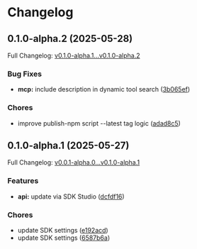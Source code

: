 # Changelog

## 0.1.0-alpha.2 (2025-05-28)

Full Changelog: [v0.1.0-alpha.1...v0.1.0-alpha.2](https://github.com/eesuhn/eesuhntest-typescript/compare/v0.1.0-alpha.1...v0.1.0-alpha.2)

### Bug Fixes

* **mcp:** include description in dynamic tool search ([3b065ef](https://github.com/eesuhn/eesuhntest-typescript/commit/3b065ef7b077176dba2f6287d57b7df33f978716))


### Chores

* improve publish-npm script --latest tag logic ([adad8c5](https://github.com/eesuhn/eesuhntest-typescript/commit/adad8c58f63daa0d04150cb73983a19174ff82b4))

## 0.1.0-alpha.1 (2025-05-27)

Full Changelog: [v0.0.1-alpha.0...v0.1.0-alpha.1](https://github.com/eesuhn/eesuhntest-typescript/compare/v0.0.1-alpha.0...v0.1.0-alpha.1)

### Features

* **api:** update via SDK Studio ([dcfdf16](https://github.com/eesuhn/eesuhntest-typescript/commit/dcfdf160ac012acaefd29545daabe547bf59428a))


### Chores

* update SDK settings ([e192acd](https://github.com/eesuhn/eesuhntest-typescript/commit/e192acda376d4d02e3f6aa03e7e4e3d0c9f61c1e))
* update SDK settings ([6587b6a](https://github.com/eesuhn/eesuhntest-typescript/commit/6587b6a2d862ce63ebdff8c6532c699785d773ca))
